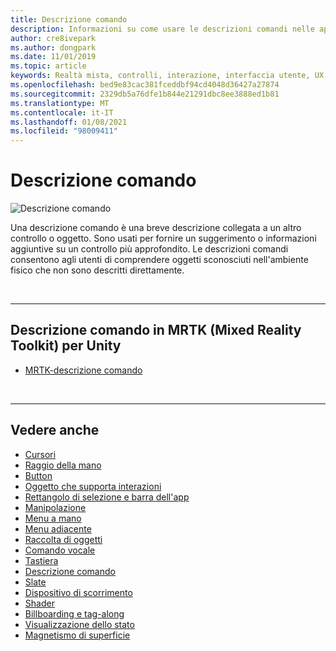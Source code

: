 ```yaml
---
title: Descrizione comando
description: Informazioni su come usare le descrizioni comandi nelle applicazioni di realtà mista, che sono descrizioni brevi collegate a un altro controllo o oggetto.
author: cre8ivepark
ms.author: dongpark
ms.date: 11/01/2019
ms.topic: article
keywords: Realtà mista, controlli, interazione, interfaccia utente, UX, auricolare realtà mista, auricolare di realtà mista di Windows, headset di realtà virtuale, HoloLens, descrizione comando, MRTK, Toolkit realtà mista
ms.openlocfilehash: bed9e83cac381fceddbf94cd4048d36427a27874
ms.sourcegitcommit: 2329db5a76dfe1b844e21291dbc8ee3888ed1b81
ms.translationtype: MT
ms.contentlocale: it-IT
ms.lasthandoff: 01/08/2021
ms.locfileid: "98009411"
---
```

# <a name="tooltip"></a>Descrizione comando

![Descrizione comando](images/UX_Hero_Tooltip.jpg)

Una descrizione comando è una breve descrizione collegata a un altro controllo o oggetto. Sono usati per fornire un suggerimento o informazioni aggiuntive su un controllo più approfondito. Le descrizioni comandi consentono agli utenti di comprendere oggetti sconosciuti nell'ambiente fisico che non sono descritti direttamente. 

<br>

---

## <a name="tooltip-in-mrtk-mixed-reality-toolkit-for-unity"></a>Descrizione comando in MRTK (Mixed Reality Toolkit) per Unity

* [MRTK-descrizione comando](https://microsoft.github.io/MixedRealityToolkit-Unity/Documentation/README_Tooltip.html)

<br>

---

## <a name="see-also"></a>Vedere anche

* [Cursori](cursors.md)
* [Raggio della mano](point-and-commit.md)
* [Button](button.md)
* [Oggetto che supporta interazioni](interactable-object.md)
* [Rettangolo di selezione e barra dell'app](app-bar-and-bounding-box.md)
* [Manipolazione](direct-manipulation.md)
* [Menu a mano](hand-menu.md)
* [Menu adiacente](near-menu.md)
* [Raccolta di oggetti](object-collection.md)
* [Comando vocale](voice-input.md)
* [Tastiera](keyboard.md)
* [Descrizione comando](tooltip.md)
* [Slate](slate.md)
* [Dispositivo di scorrimento](slider.md)
* [Shader](shader.md)
* [Billboarding e tag-along](billboarding-and-tag-along.md)
* [Visualizzazione dello stato](progress.md)
* [Magnetismo di superficie](surface-magnetism.md)
